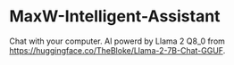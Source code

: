 # MaxW-Intelligent-Assistant

Chat with your computer. AI powerd by Llama 2 Q8_0 from https://huggingface.co/TheBloke/Llama-2-7B-Chat-GGUF.

